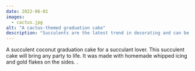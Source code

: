 ```yaml
---
date: 2022-06-01
images:
  - cactus.jpg
alt: "A cactus-themed graduation cake"
description: "Succulents are the latest trend in decorating and can be customized for any occasion"
---
```


A succulent coconut graduation cake for a succulant lover. This succulent cake will bring any party to life. It was made with homemade whipped icing and gold flakes on the sides. .
